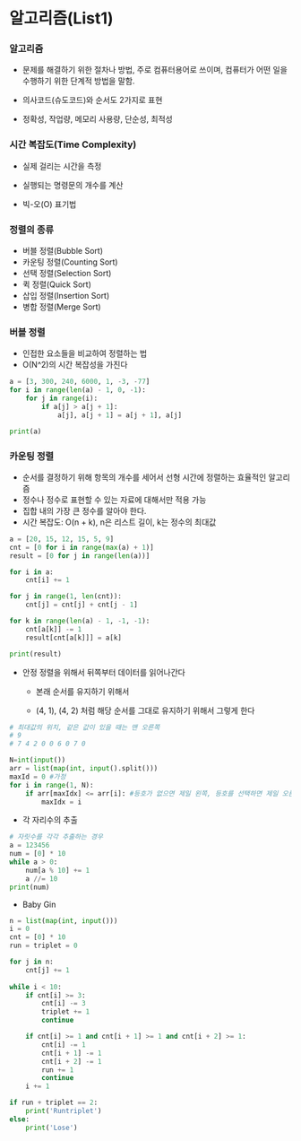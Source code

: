 # 알고리즘(List1)

### 알고리즘

- 문제를 해결하기 위한 절차나 방법, 주로 컴퓨터용어로 쓰이며, 컴퓨터가 어떤 일을 수행하기 위한 단계적 방법을 말함.

- 의사코드(슈도코드)와 순서도 2가지로 표현

- 정확성, 작업량, 메모리 사용량, 단순성, 최적성

### 시간 복잡도(Time Complexity)

- 실제 걸리는 시간을 측정
- 실행되는 명령문의 개수를 계산

- 빅-오(O) 표기법

### 정렬의 종류

- 버블 정렬(Bubble Sort)
- 카운팅 정렬(Counting Sort)
- 선택 정렬(Selection Sort)
- 퀵 정렬(Quick Sort)
- 삽입 정렬(Insertion Sort)
- 병합 정렬(Merge Sort)

### 버블 정렬

- 인접한 요소들을 비교하여 정렬하는 법
- O(N^2)의 시간 복잡성을 가진다

```python
a = [3, 300, 240, 6000, 1, -3, -77]
for i in range(len(a) - 1, 0, -1):
    for j in range(i):
        if a[j] > a[j + 1]:
            a[j], a[j + 1] = a[j + 1], a[j]

print(a)
```

### 카운팅 정렬

- 순서를 결정하기 위해 항목의 개수를 세어서 선형 시간에 정렬하는 효율적인 알고리즘
- 정수나 정수로 표현할 수 있는 자료에 대해서만 적용 가능
- 집합 내의 가장 큰 정수를 알아야 한다.
- 시간 복잡도: O(n + k), n은 리스트 길이, k는 정수의 최대값

```python
a = [20, 15, 12, 15, 5, 9]
cnt = [0 for i in range(max(a) + 1)]
result = [0 for j in range(len(a))]

for i in a:
    cnt[i] += 1

for j in range(1, len(cnt)):
    cnt[j] = cnt[j] + cnt[j - 1]

for k in range(len(a) - 1, -1, -1):
    cnt[a[k]] -= 1
    result[cnt[a[k]]] = a[k]

print(result)
```

- 안정 정렬을 위해서 뒤쪽부터 데이터를 읽어나간다

  - 본래 순서를 유지하기 위해서

  - (4, 1),  (4, 2) 처럼 해당 순서를 그대로 유지하기 위해서 그렇게 한다

```python
# 최대값의 위치, 같은 값이 있을 때는 맨 오른쪽
# 9
# 7 4 2 0 0 6 0 7 0

N=int(input())
arr = list(map(int, input().split()))
maxId = 0 #가정
for i in range(1, N):
    if arr[maxIdx] <= arr[i]: #등호가 없으면 제일 왼쪽, 등호를 선택하면 제일 오른쪽
        maxIdx = i
```

- 각 자리수의 추출

```python
# 자릿수를 각각 추출하는 경우
a = 123456
num = [0] * 10
while a > 0:
    num[a % 10] += 1
    a //= 10
print(num)
```

- Baby Gin

```python
n = list(map(int, input()))
i = 0
cnt = [0] * 10
run = triplet = 0

for j in n:
    cnt[j] += 1
    
while i < 10:
    if cnt[i] >= 3:
        cnt[i] -= 3
        triplet += 1
        continue

    if cnt[i] >= 1 and cnt[i + 1] >= 1 and cnt[i + 2] >= 1:
        cnt[i] -= 1
        cnt[i + 1] -= 1
        cnt[i + 2] -= 1
        run += 1
        continue
    i += 1

if run + triplet == 2:
    print('Runtriplet')
else:
    print('Lose')
```

